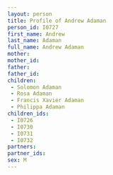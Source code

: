 ```yaml
---
layout: person
title: Profile of Andrew Adaman
person_id: I0727
first_name: Andrew
last_name: Adaman
full_name: Andrew Adaman
mother: 
mother_id: 
father: 
father_id: 
children:
 - Solomon Adaman
 - Rosa Adaman
 - Francis Xavier Adaman
 - Philippa Adaman
children_ids:
 - I0726
 - I0730
 - I0731
 - I0732
partners:
partner_ids:
sex: M
---
```



